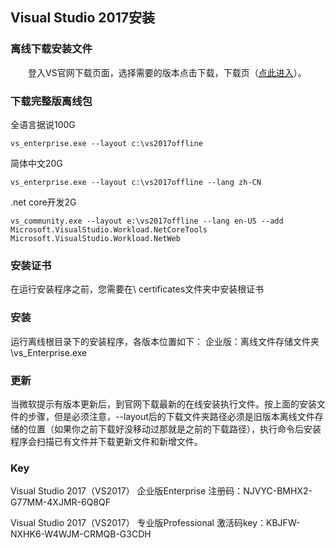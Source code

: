 ## Visual Studio 2017安装
### 离线下载安装文件

　　登入VS官网下载页面，选择需要的版本点击下载，下载页（[点此进入](https://www.visualstudio.com/zh-hans/downloads/)）。

### 下载完整版离线包

全语言据说100G
```
vs_enterprise.exe --layout c:\vs2017offline
```
简体中文20G
```
vs_enterprise.exe --layout c:\vs2017offline --lang zh-CN
```

.net core开发2G
```
vs_community.exe --layout e:\vs2017offline --lang en-US --add Microsoft.VisualStudio.Workload.NetCoreTools Microsoft.VisualStudio.Workload.NetWeb
```

### 安装证书

在运行安装程序之前，您需要在\ certificates文件夹中安装根证书

### 安装
运行离线根目录下的安装程序，各版本位置如下：
企业版：离线文件存储文件夹\vs_Enterprise.exe

### 更新
当微软提示有版本更新后，到官网下载最新的在线安装执行文件。按上面的安装文件的步骤，但是必须注意，--layout后的下载文件夹路径必须是旧版本离线文件存储的位置（如果你之前下载好没移动过那就是之前的下载路径），执行命令后安装程序会扫描已有文件并下载更新文件和新增文件。

### Key

Visual Studio 2017（VS2017） 企业版Enterprise 注册码：NJVYC-BMHX2-G77MM-4XJMR-6Q8QF

Visual Studio 2017（VS2017） 专业版Professional 激活码key：KBJFW-NXHK6-W4WJM-CRMQB-G3CDH